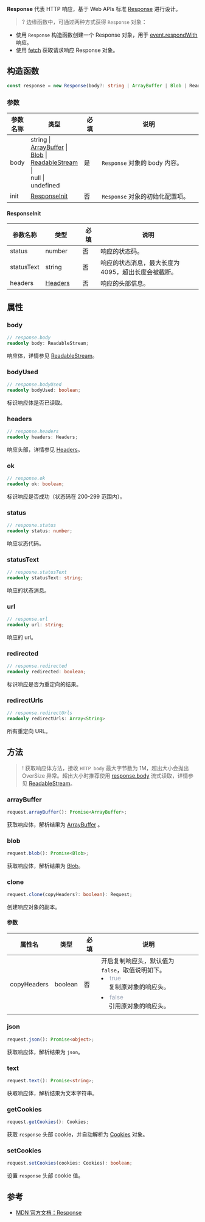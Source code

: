 **Response** 代表 HTTP 响应，基于 Web APIs 标准 [Response](https://developer.mozilla.org/en-US/docs/Web/API/Response) 进行设计。

>? 边缘函数中，可通过两种方式获得 `Response` 对象：
- 使用 `Response` 构造函数创建一个 Response 对象，用于 [event.respondWith](https://cloud.tencent.com/document/product/1552/81917) 响应。
- 使用 <a href="https://cloud.tencent.com/document/product/1552/81897">fetch</a> 获取请求响应 Response 对象。

## 构造函数
```typescript
const response = new Response(body?: string | ArrayBuffer | Blob | ReadableStream | null | undefined, init?: ResponseInit);
```

### 参数

<table>
  <thead>
    <tr>
      <th width="10%">参数名称</th>
      <th width="20%">类型</th>
      <th width="10%">必填</th>
      <th width="60%">说明</th>
    </tr>
  </thead>
  <tbody>
    <tr>
      <td>body</td>
      <td>
        string | <br/>
        <a href="https://developer.mozilla.org/en-US/docs/Web/JavaScript/Reference/Global_Objects/ArrayBuffer">ArrayBuffer</a> | <br/>
        <a href="https://developer.mozilla.org/en-US/docs/Web/API/Blob">Blob</a> | <br/>
        <a href="https://cloud.tencent.com/document/product/1552/81914">ReadableStream</a> | <br/>
        null | <br/>
        undefined
      </td>
      <td>是</td>
      <td><code>Response</code> 对象的 body 内容。</td>
    </tr>
    <tr>
      <td>init</td>
      <td><a href="#ResponseInit">ResponseInit</a></td>
      <td>否</td>
      <td><code>Response</code> 对象的初始化配置项。</td>
    </tr>
  </tbody>
</table>

#### ResponseInit[](id:ResponseInit)

<table>
  <thead>
    <tr>
      <th width="10%">参数名称</th>
      <th width="20%">类型</th>
      <th width="10%">必填</th>
      <th width="60%">说明</th>
    </tr>
  </thead>
  <tbody>
    <tr>
      <td align="left">status</td>
      <td align="left">number</td>
      <td align="left">否</td>
      <td align="left">响应的状态码。</td>
    </tr>
    <tr>
      <td align="left">statusText</td>
      <td align="left">string</td>
      <td align="left">否</td>
      <td align="left">响应的状态消息，最大长度为 4095，超出长度会被截断。</td>
    </tr>
    <tr>
      <td align="left">headers</td>
      <td align="left"><a href="https://cloud.tencent.com/document/product/1552/81903">Headers</a></td>
      <td align="left">否</td>
      <td align="left">响应的头部信息。</td>
    </tr>
  </tbody>
</table>

## 属性
### body[](id:body)
```typescript
// response.body
readonly body: ReadableStream;
```
响应体，详情参见 [ReadableStream](https://cloud.tencent.com/document/product/1552/81914)。

### bodyUsed
```typescript
// response.bodyUsed
readonly bodyUsed: boolean;
```

标识响应体是否已读取。

### headers
```typescript
// response.headers
readonly headers: Headers;
```

响应头部，详情参见 [Headers](https://cloud.tencent.com/document/product/1552/81903)。

### ok
```typescript
// response.ok
readonly ok: boolean;
```

标识响应是否成功（状态码在 200-299 范围内）。

### status
```typescript
// resposne.status
readonly status: number;
```
响应状态代码。

### statusText
```typescript
// resposne.statusText
readonly statusText: string;
```

响应的状态消息。

### url
```typescript
// response.url
readonly url: string;
```
响应的 url。

### redirected
```typescript
// response.redirected
readonly redirected: boolean;
```

标识响应是否为重定向的结果。

### redirectUrls
```typescript
// response.redirectUrls
readonly redirectUrls: Array<String>
```

所有重定向 URL。

## 方法

>! 获取响应体方法，接收 `HTTP body` 最大字节数为 1M，超出大小会抛出 OverSize 异常。超出大小时推荐使用 [response.body](#:body) 流式读取，详情参见 [ReadableStream](https://cloud.tencent.com/document/product/1552/81914)。


### arrayBuffer
```typescript
request.arrayBuffer(): Promise<ArrayBuffer>;
```
获取响应体，解析结果为 [ArrayBuffer](https://developer.mozilla.org/en-US/docs/Web/JavaScript/Reference/Global_Objects/ArrayBuffer) 。

### blob
```typescript
request.blob(): Promise<Blob>;
```
获取响应体，解析结果为 [Blob](https://developer.mozilla.org/en-US/docs/Web/API/Blob)。

### clone
```typescript
request.clone(copyHeaders?: boolean): Request;
```

创建响应对象的副本。

#### 参数

<table>
	<thead>
		<tr>
			<th width="10%">属性名</th>
			<th width="15%">类型</th>
			<th width="10%">必填</th>
			<th width="65%">说明</th>
	</tr>
	</thead>
	<tbody>
		<tr>
			<td>copyHeaders</td>
			<td>boolean</td>
			<td>否</td>
			<td>
        开启复制响应头，默认值为 <code>false</code>，取值说明如下。<br/>
        <li>
          <font color="#9ba6b7">true</font><br/>
          <div style="padding-left: 20px;padding-bottom: 6px">
            复制原对象的响应头。
          </div>
        </li>
        <li>
          <font color="#9ba6b7">false</font><br/>
          <div style="padding-left: 20px;padding-bottom: 6px">
            引用原对象的响应头。
          </div>
        </li>
      </td>
		</tr>
	</tbody>
</table>

### json
```typescript
request.json(): Promise<object>;
```

获取响应体，解析结果为 `json`。

### text
```typescript
request.text(): Promise<string>;
```

获取响应体，解析结果为文本字符串。

### getCookies
```typescript
request.getCookies(): Cookies;
```

获取 `response` 头部 cookie，并自动解析为 [Cookies](https://cloud.tencent.com/document/product/1552/81905) 对象。

### setCookies
```typescript
request.setCookies(cookies: Cookies): boolean;
```

设置 `response` 头部 cookie 值。 

## 参考
- [MDN 官方文档：Response](https://developer.mozilla.org/en-US/docs/Web/API/Response)
